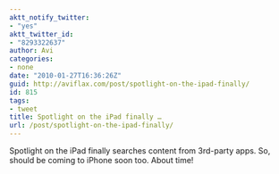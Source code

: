 ```yaml
---
aktt_notify_twitter:
- "yes"
aktt_twitter_id:
- "8293322637"
author: Avi
categories:
- none
date: "2010-01-27T16:36:26Z"
guid: http://aviflax.com/post/spotlight-on-the-ipad-finally/
id: 815
tags:
- tweet
title: Spotlight on the iPad finally …
url: /post/spotlight-on-the-ipad-finally/
---
```

Spotlight on the iPad finally searches content from 3rd-party apps. So, should be coming to iPhone soon too. About time!
